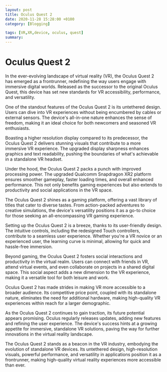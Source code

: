 ```yaml
---
layout: post
title: Oculus Quest 2
date: 2020-11-28 15:28:00 +0100
category: [Blogging]

tags: [VR,XR,device, oculus, quest]
summary: 
---
```


# Oculus Quest 2

In the ever-evolving landscape of virtual reality (VR), the Oculus Quest 2 has emerged as a frontrunner, redefining the way users engage with immersive digital worlds. Released as the successor to the original Oculus Quest, this device has set new standards for VR accessibility, performance, and versatility.

One of the standout features of the Oculus Quest 2 is its untethered design. Users can dive into VR experiences without being encumbered by cables or external sensors. The device's all-in-one nature enhances the sense of freedom, making it an ideal choice for both newcomers and seasoned VR enthusiasts.

Boasting a higher resolution display compared to its predecessor, the Oculus Quest 2 delivers stunning visuals that contribute to a more immersive VR experience. The upgraded display sharpness enhances graphics and text readability, pushing the boundaries of what's achievable in a standalone VR headset.

Under the hood, the Oculus Quest 2 packs a punch with improved processing power. The upgraded Qualcomm Snapdragon XR2 platform ensures smoother gameplay, faster loading times, and overall enhanced performance. This not only benefits gaming experiences but also extends to productivity and social applications in the VR space.

The Oculus Quest 2 shines as a gaming platform, offering a vast library of titles that cater to diverse tastes. From action-packed adventures to creative simulations, the device's versatility positions it as a go-to choice for those seeking an all-encompassing VR gaming experience.

Setting up the Oculus Quest 2 is a breeze, thanks to its user-friendly design. The intuitive controls, including the redesigned Touch controllers, contribute to a seamless user experience. Whether you're a VR novice or an experienced user, the learning curve is minimal, allowing for quick and hassle-free immersion.

Beyond gaming, the Oculus Quest 2 fosters social interactions and productivity in the virtual realm. Users can connect with friends in VR, attend virtual events, and even collaborate on projects in a shared digital space. This social aspect adds a new dimension to the VR experience, making it a versatile tool for both leisure and work.

Oculus Quest 2 has made strides in making VR more accessible to a broader audience. Its competitive price point, coupled with its standalone nature, eliminates the need for additional hardware, making high-quality VR experiences within reach for a larger demographic.

As the Oculus Quest 2 continues to gain traction, its future potential appears promising. Oculus regularly releases updates, adding new features and refining the user experience. The device's success hints at a growing appetite for immersive, standalone VR solutions, paving the way for further innovations in the virtual reality landscape.

The Oculus Quest 2 stands as a beacon in the VR industry, embodying the evolution of standalone VR devices. Its untethered design, high-resolution visuals, powerful performance, and versatility in applications position it as a frontrunner, making high-quality virtual reality experiences more accessible than ever.
